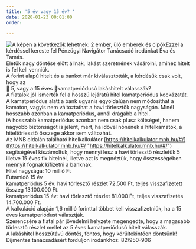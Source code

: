```yaml
---
title: '5 év vagy 15 év? '
date: 2020-01-23 00:01:00
order: 

---
```

![A képen a következők lehetnek: 2 ember, ülő emberek és cipők](https://scontent-vie1-1.xx.fbcdn.net/v/t1.0-9/84401097_869134840186022_7665853209826557952_n.jpg?_nc_cat=103&_nc_ohc=i5hYNhytKcgAX9ggq6A&_nc_ht=scontent-vie1-1.xx&oh=46fb2e3a5bd43c73c9c4f463d79bdf63&oe=5ED23FF3)Ezzel a kérdéssel kereste fel Pénzügyi Navigátor Tanácsadó irodánkat Éva és Tamás.  
Életük nagy döntése előtt állnak, lakást szeretnének vásárolni, amihez hitelt is fel kell venniük.  
A forint alapú hitelt és a bankot már kiválasztották, a kérdésük csak volt, hogy az  
🔹 5, vagy a 15 éves 🔸kamatperiódusú lakáshitelt válasszák?  
A fiatalok jól ismerték fel a hosszú lejáratú hitel kamatperiódus kockázatát. A kamatperiódus alatt a bank ugyanis egyoldalúan nem módosíthat a kamaton, vagyis nem változtathat a havi törlesztők nagyságán. Minél hosszabb azonban a kamatperiódus, annál drágább a hitel.  
ℹ️A hosszabb kamatperiódus azonban nem csak plusz költséget, hanem nagyobb biztonságot is jelent, mert, ha idővel nőnének a hitelkamatok, a hiteltörlesztő összege akkor sem változhat.  
Az MNB oldalán található hitelkalkulátor [https://hitelkalkulator.mnb.hu/#/](https://hitelkalkulator.mnb.hu/#/ "https://hitelkalkulator.mnb.hu/#/") segítségével kiszámoltuk, hogy mennyi lesz a havi törlesztő részletük 5 illetve 15 éves fix hitelnél, illetve azt is megnéztük, hogy összességében mennyit fognak kifizetni a banknak.  
Hitel nagysága: 10 millió Ft  
Futamidő 15 év  
kamatperiódus 5 év: havi törlesztő részlet 72.500 Ft, teljes visszafizetett összeg 13.100.000 Ft.  
kamatperiódus 15 év: havi törlesztő részlet 81.000 Ft, teljes visszafizetés 14.700.000 Ft.  
A kalkuláció alapján 1,6 millió forinttal többet kell visszafizetniük, ha a 15 éves kamatperiódust választják.  
Szerencsére a fiatal pár jövedelmi helyzete megengedte, hogy a magasabb törlesztő részlet mellet az 5 éves kamatperiódusú hitelt válasszák.  
A lakáshitel hosszútávú döntés, fontos, hogy körültekintően döntsünk!  
Díjmentes tanácsadásért forduljon irodánkhoz: 82/950-906